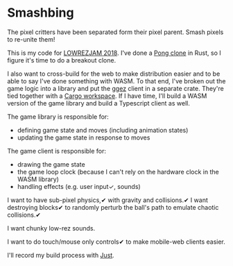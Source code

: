 # Smashbing

The pixel critters have been separated form their pixel parent.
Smash pixels to re-unite them!

This is my code for [LOWREZJAM 2018](https://itch.io/jam/lowrezjam-2018).
I've done a [Pong clone](https://nknight.itch.io/wondrousbingball) in Rust,
so I figure it's time to do a breakout clone.

I also want to cross-build for the web
to make distribution easier
and to be able to say I've done something with WASM.
To that end,
I've broken out the game logic into a library
and put the [ggez](https://github.com/icefoxen/ggez) client in a separate crate.
They're tied together with a [Cargo workspace][cargo-wsp].
If I have time, I'll build a WASM version
of the game library
and build a Typescript client as well.

The game library is responsible for:

- defining game state and moves (including animation states)
- updating the game state in response to moves

The game client is responsible for:

- drawing the game state
- the game loop clock (because I can't rely on the hardware clock in the WASM library)
- handling effects (e.g. user input✓, sounds)

[cargo-wsp]: https://doc.rust-lang.org/book/second-edition/ch14-03-cargo-workspaces.html

I want to have sub-pixel physics,✔
with gravity and collisions.✔
I want destroying blocks✔
to randomly perturb the ball's path
to emulate chaotic collisions.✔

I want chunky low-rez sounds.

I want to do touch/mouse only controls✔
to make mobile-web clients easier.

I'll record my build process with [Just](https://github.com/casey/just).
